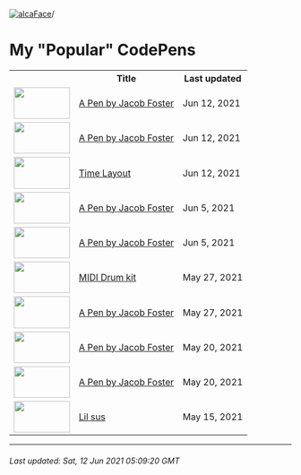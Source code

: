[![alcaFace](https://camo.githubusercontent.com/2ee094c4af74cb0ec2e19388fccfb809837623e3/68747470733a2f2f7374617469632d63646e2e6a74766e772e6e65742f656d6f7469636f6e732f76312f3332383632362f312e30)](https://twitch.tv/Alca)/

# My "Popular" CodePens

<table>
	<tr>
		<th></th>
		<th>Title</th>
		<th>Last updated</th>
	</tr>
	<tr>
		<td><a href="https://codepen.io/Alca/pen/XWMxEVd" rel="nofollow"><img src="https://codepen.io/alca/pen/XWMxEVd/image/default.png" width="100" height="56.25"></a></td>
		<td><a href="https://codepen.io/Alca/pen/XWMxEVd" rel="nofollow">A Pen by Jacob Foster</a></td>
		<td>Jun 12, 2021</td>
	</tr>
	<tr>
		<td><a href="https://codepen.io/Alca/pen/LYWyZwo" rel="nofollow"><img src="https://codepen.io/alca/pen/LYWyZwo/image/default.png" width="100" height="56.25"></a></td>
		<td><a href="https://codepen.io/Alca/pen/LYWyZwo" rel="nofollow">A Pen by Jacob Foster</a></td>
		<td>Jun 12, 2021</td>
	</tr>
	<tr>
		<td><a href="https://codepen.io/Alca/pen/dyYJWBZ" rel="nofollow"><img src="https://codepen.io/alca/pen/dyYJWBZ/image/default.png" width="100" height="56.25"></a></td>
		<td><a href="https://codepen.io/Alca/pen/dyYJWBZ" rel="nofollow">Time Layout</a></td>
		<td>Jun 12, 2021</td>
	</tr>
	<tr>
		<td><a href="https://codepen.io/Alca/pen/abJGvdj" rel="nofollow"><img src="https://codepen.io/alca/pen/abJGvdj/image/default.png" width="100" height="56.25"></a></td>
		<td><a href="https://codepen.io/Alca/pen/abJGvdj" rel="nofollow">A Pen by Jacob Foster</a></td>
		<td>Jun 5, 2021</td>
	</tr>
	<tr>
		<td><a href="https://codepen.io/Alca/pen/bGqMGbE" rel="nofollow"><img src="https://codepen.io/alca/pen/bGqMGbE/image/default.png" width="100" height="56.25"></a></td>
		<td><a href="https://codepen.io/Alca/pen/bGqMGbE" rel="nofollow">A Pen by Jacob Foster</a></td>
		<td>Jun 5, 2021</td>
	</tr>
	<tr>
		<td><a href="https://codepen.io/Alca/pen/wvgEomz" rel="nofollow"><img src="https://codepen.io/alca/pen/wvgEomz/image/default.png" width="100" height="56.25"></a></td>
		<td><a href="https://codepen.io/Alca/pen/wvgEomz" rel="nofollow">MIDI Drum kit</a></td>
		<td>May 27, 2021</td>
	</tr>
	<tr>
		<td><a href="https://codepen.io/Alca/pen/mdWMExa" rel="nofollow"><img src="https://codepen.io/alca/pen/mdWMExa/image/default.png" width="100" height="56.25"></a></td>
		<td><a href="https://codepen.io/Alca/pen/mdWMExa" rel="nofollow">A Pen by Jacob Foster</a></td>
		<td>May 27, 2021</td>
	</tr>
	<tr>
		<td><a href="https://codepen.io/Alca/pen/wvJgwGV" rel="nofollow"><img src="https://codepen.io/alca/pen/wvJgwGV/image/default.png" width="100" height="56.25"></a></td>
		<td><a href="https://codepen.io/Alca/pen/wvJgwGV" rel="nofollow">A Pen by Jacob Foster</a></td>
		<td>May 20, 2021</td>
	</tr>
	<tr>
		<td><a href="https://codepen.io/Alca/pen/GRWjMLq" rel="nofollow"><img src="https://codepen.io/alca/pen/GRWjMLq/image/default.png" width="100" height="56.25"></a></td>
		<td><a href="https://codepen.io/Alca/pen/GRWjMLq" rel="nofollow">A Pen by Jacob Foster</a></td>
		<td>May 20, 2021</td>
	</tr>
	<tr>
		<td><a href="https://codepen.io/Alca/pen/wvJGLLZ" rel="nofollow"><img src="https://codepen.io/alca/pen/wvJGLLZ/image/default.png" width="100" height="56.25"></a></td>
		<td><a href="https://codepen.io/Alca/pen/wvJGLLZ" rel="nofollow">Lil sus</a></td>
		<td>May 15, 2021</td>
	</tr>
</table>

---

###### Last updated: Sat, 12 Jun 2021 05:09:20 GMT